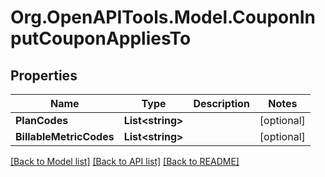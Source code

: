 # Org.OpenAPITools.Model.CouponInputCouponAppliesTo

## Properties

Name | Type | Description | Notes
------------ | ------------- | ------------- | -------------
**PlanCodes** | **List&lt;string&gt;** |  | [optional] 
**BillableMetricCodes** | **List&lt;string&gt;** |  | [optional] 

[[Back to Model list]](../README.md#documentation-for-models) [[Back to API list]](../README.md#documentation-for-api-endpoints) [[Back to README]](../README.md)

